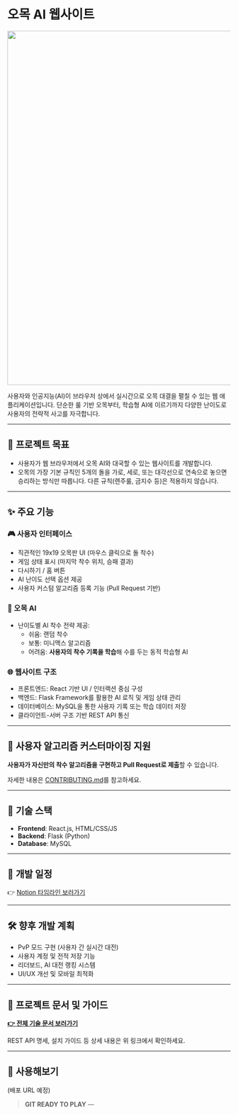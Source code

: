 # 오목 AI 웹사이트
<img src="https://github.com/user-attachments/assets/6eb693be-ab96-40c4-8537-75a5b5e7c180" width="800"/>

사용자와 인공지능(AI)이 브라우저 상에서 실시간으로 오목 대결을 펼칠 수 있는 웹 애플리케이션입니다. 단순한 룰 기반 오목부터, 학습형 AI에 이르기까지 다양한 난이도로 사용자의 전략적 사고를 자극합니다.

---

## 🎯 프로젝트 목표
- 사용자가 웹 브라우저에서 오목 AI와 대국할 수 있는 웹사이트를 개발합니다.
- 오목의 가장 기본 규칙인 5개의 돌을 가로, 세로, 또는 대각선으로 연속으로 놓으면 승리하는 방식만 따릅니다. 다른 규칙(렌주룰, 금지수 등)은 적용하지 않습니다.

---

## ✨ 주요 기능

### 🎮 사용자 인터페이스
- 직관적인 19x19 오목판 UI (마우스 클릭으로 돌 착수)
- 게임 상태 표시 (마지막 착수 위치, 승패 결과)
- 다시하기 / 홈 버튼
- AI 난이도 선택 옵션 제공
- 사용자 커스텀 알고리즘 등록 기능 (Pull Request 기반)

### 🤖 오목 AI
- 난이도별 AI 착수 전략 제공:
  - 쉬움: 랜덤 착수
  - 보통: 미니맥스 알고리즘
  - 어려움: **사용자의 착수 기록을 학습**해 수를 두는 동적 학습형 AI

### 🌐 웹사이트 구조
- 프론트엔드: React 기반 UI / 인터랙션 중심 구성
- 백엔드: Flask Framework를 활용한 AI 로직 및 게임 상태 관리
- 데이터베이스: MySQL을 통한 사용자 기록 또는 학습 데이터 저장
- 클라이언트-서버 구조 기반 REST API 통신

---

## 🧠 사용자 알고리즘 커스터마이징 지원

**사용자가 자신만의 착수 알고리즘을 구현하고 Pull Request로 제출**할 수 있습니다.  

자세한 내용은 [CONTRIBUTING.md](https://github.com/kyngre/gomoku/blob/main/CONTRIBUTING.md)를 참고하세요.

---

## 🧱 기술 스택
- **Frontend**: React.js, HTML/CSS/JS
- **Backend**: Flask (Python)
- **Database**: MySQL

---

## 📅 개발 일정 

👉 [Notion 타임라인 보러가기](https://www.notion.so/1e640ca128f680cf94efe24874ca58e3?pvs=4)

---

## 🛠️ 향후 개발 계획
- PvP 모드 구현 (사용자 간 실시간 대전)
- 사용자 계정 및 전적 저장 기능
- 리더보드, AI 대전 랭킹 시스템
- UI/UX 개선 및 모바일 최적화

---

## 📄 프로젝트 문서 및 가이드
**[👉 전체 기술 문서 보러가기](https://kyngre.github.io/gomoku/)**

REST API 명세, 설치 가이드 등 상세 내용은 위 링크에서 확인하세요.

---

## 🔗 사용해보기
(배포 URL 예정)

> **GIT READY TO PLAY** — 

